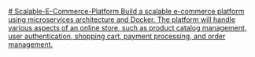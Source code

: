 [# Scalable-E-Commerce-Platform
Build a scalable e-commerce platform using microservices architecture and Docker. The platform will handle various aspects of an online store, such as product catalog management, user authentication, shopping cart, payment processing, and order management.](https://roadmap.sh/projects/scalable-ecommerce-platform)
